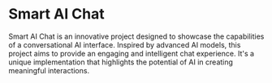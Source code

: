 # Smart AI Chat

Smart AI Chat is an innovative project designed to showcase the capabilities of a conversational AI interface. Inspired by advanced AI models, this project aims to provide an engaging and intelligent chat experience. It's a unique implementation that highlights the potential of AI in creating meaningful interactions.
